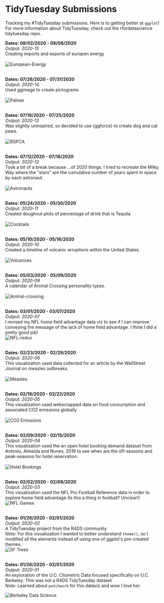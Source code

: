 # TidyTuesday Submissions
Tracking my #TidyTuesday submissions. Here is to getting better at `ggplot`!
For more information about TidyTuesday, check out the rfordatascience tidytuesday repo.

<b> Dates: 08/02/2020 - 08/08/2020</b><br>
<i> Output: 2020-15</i><br>
Creating imports and exports of europen energy<br><br>
![European-Energy](https://raw.githubusercontent.com/Ijeamakaanyene/data_visualizations/master/outputs/2020-15_european_energy.png)
</br></br>


<b> Dates: 07/26/2020 - 07/31/2020</b><br>
<i> Output: 2020-14</i><br>
Used ggimage to create pictograms<br><br>
![Palmer](https://raw.githubusercontent.com/Ijeamakaanyene/data_visualizations/master/outputs/2020-14_palmer_penguins.png)
</br></br>

<b> Dates: 07/19/2020 - 07/25/2020</b><br>
<i> Output: 2020-13</i><br>
Was slightly uninspired, so decided to use {ggforce} to create dog and cat paws.<br><br>
![RSPCA](https://raw.githubusercontent.com/Ijeamakaanyene/data_visualizations/master/outputs/2020-13_australian_animals.png)
</br></br>

<b> Dates: 07/12/2020 - 07/18/2020</b><br>
<i> Output: 2020-12</i><br>
Took a bit of a break because ...of 2020 things. I tried to recreate the Milky Way where the "stars" are the cumulative number of years spent in space by each astronaut.</br></br>
![Astronauts](https://raw.githubusercontent.com/Ijeamakaanyene/data_visualizations/master/outputs/2020-12_astronauts_galaxy_version_2.png)
</br></br>

<b> Dates: 05/24/2020 - 05/30/2020</b><br>
<i> Output: 2020-11</i><br>
Created doughnut plots of percentage of drink that is Tequila</br></br>
![Cocktails](https://raw.githubusercontent.com/Ijeamakaanyene/data_visualizations/master/outputs/2020-11_tequila_cocktails.png)
</br></br>

<b> Dates: 05/10/2020 - 05/16/2020</b><br>
<i> Output: 2020-10</i><br>
Created a timeline of volcanic erruptions within the United States.</br></br>
![Volcanoes](https://raw.githubusercontent.com/Ijeamakaanyene/data_visualizations/master/outputs/2020-10_volcano_erruptions.png)
</br></br>

<b> Dates: 05/03/2020 - 05/09/2020</b><br>
<i> Output: 2020-09</i><br>
A calendar of Animal Crossing personality types. </br></br>
![Animal-crossing](https://raw.githubusercontent.com/Ijeamakaanyene/data_visualizations/master/outputs/2020-09_animal_crossing_calendar.png)
</br></br>

<b> Dates: 03/01/2020 - 03/07/2020</b><br>
<i> Output: 2020-07</i><br>
I revised my NFL home field advantage data viz to see if I can improve conveying the message of the lack of home field advantage. I think I did a pretty good job!</br>
![NFL-redux](https://raw.githubusercontent.com/Ijeamakaanyene/data_visualizations/master/outputs/2020-07_nfl_stadiums_redux.png)
</br></br>

<b> Dates: 02/23/2020 - 02/29/2020</b><br>
<i> Output: 2020-06</i><br>
This visualization used data collected for an article by the WallStreet Journal on measles outbreaks.</br></br>
![Measles](https://raw.githubusercontent.com/Ijeamakaanyene/data_visualizations/master/outputs/2020-06_measles.png)
</br></br>

<b> Dates: 02/16/2020 - 02/22/2020</b><br>
<i> Output: 2020-05</i><br>
This visualization used webscrapped data on food consumption and associated CO2 emissions globally</br></br>
![CO2 Emissions](https://raw.githubusercontent.com/Ijeamakaanyene/data_visualizations/master/outputs/2020-05_carbon_emissions.png)
</br></br>

<b> Dates: 02/09/2020 - 02/15/2020</b><br>
<i> Output: 2020-04</i><br>
This visualization used the an open hotel booking demand dataset from Antonio, Almeida and Nunes, 2019 to see when are the off-seasons and peak-seasons for hotel reservation.</br></br>
![Hotel Bookings](https://raw.githubusercontent.com/Ijeamakaanyene/data_visualizations/master/outputs/2020-04_hotel_bookings.png)
</br></br>

<b> Dates: 02/02/2020 - 02/08/2020</b><br>
<i> Output: 2020-03</i><br>
This visualization used the NFL Pro Football Reference data in order to explore home field advantage (Is this a thing in football? Unclear!) </br>
![NFL Games](https://raw.githubusercontent.com/Ijeamakaanyene/data_visualizations/master/outputs/2020-03_nfl_stadiums.png)
</br></br>

<b> Dates: 01/26/2020 - 02/01/2020</b><br>
<i> Output: 2020-02</i><br>
A TidyTuesday project from the R4DS community. </br>
<i>Note:</i> For this visualization I wanted to better understand `theme()`, so I modified all the elements instead of using one of ggplot's pre-created themes.</br>
![SF Trees](https://raw.githubusercontent.com/Ijeamakaanyene/data_visualizations/master/outputs/2020-02_sftrees.png) </br></br>


<b> Dates: 01/26/2020 - 02/01/2020</b><br>
<i> Output: 2020-01</i><br>
An exploration of the U.C. Cliometric Data focused specifically on U.C. Berkeley. This was not a R4DS TidyTuesday dataset<br> 
<i>Note:</i> Learned about `patchwork` for this dataviz and wow I love her.</br>

![Berkeley Data Science](https://raw.githubusercontent.com/Ijeamakaanyene/data_visualizations/master/outputs/2020-01_berkeleycourses.png) </br></br>
















